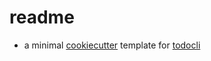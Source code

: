 # readme

- a minimal [cookiecutter](https://github.com/cookiecutter/cookiecutter) template for [todocli](https://github.com/francoischalifour/todo-cli)

